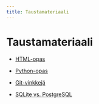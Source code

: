 ```yaml
---
title: Taustamateriaali
---
```


# Taustamateriaali

* [HTML-opas](html_opas.html)

* [Python-opas](python_opas.html)

* [Git-vinkkejä](git_vinkit.html)

* [SQLite vs. PostgreSQL](sqlite_postgre.html)